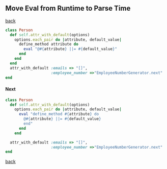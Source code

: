 ## Move Eval from Runtime to Parse Time
[back](https://github.com/manelromero/refactoring/blob/master/README.md)
```ruby
class Person
  def self.attr_with_default(options)
    options.each_pair do |attribute, default_value|
      define_method attribute do
        eval "@#{attribute} ||= #{default_value}"
      end
    end
  end
  attr_with_default :emails => "[]",
                    :employee_number =>"EmployeeNumberGenerator.next"
end
```
#### Next
```ruby
class Person
  def self.attr_with_default(options)
    options.each_pair do |attribute, default_value|
      eval "define_method #{attribute} do
        @#{attribute} ||= #{default_value}
        end"
      end
    end

  attr_with_default :emails => "[]",
                    :employee_number =>"EmployeeNumberGenerator.next"
end
```
[back](https://github.com/manelromero/refactoring/blob/master/README.md)
